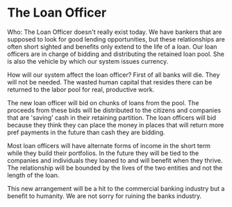 # The Loan Officer

Who: The Loan Officer doesn't really exist today.  We have bankers that are supposed to look for good lending opportunities, but these relationships are often short sighted and benefits only extend to the life of a loan. Our loan officers are in charge of bidding and distributing the retained loan pool.  She is also the vehicle by which our system issues currency.

How will our system affect the loan officer?  First of all banks will die.  They will not be needed.  The wasted human capital that resides there can be returned to the labor pool for real, productive work.

The new loan officer will bid on chunks of loans from the pool.  The proceeds from these bids will be distributed to the citizens and companies that are 'saving' cash in their retaining partition.  The loan officers will bid because they think they can place the money in places that will return more pref payments in the future than cash they are bidding.

Most loan officers will have alternate forms of income in the short term while they build their portfolios.  In the future they will be tied to the companies and individuals they loaned to and will benefit when they thrive.  The relationship will be bounded by the lives of the two entities and not the length of the loan.

This new arrangement will be a hit to the commercial banking industry but a benefit to humanity.  We are not sorry for ruining the banks industry.
